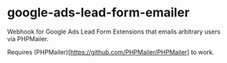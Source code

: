# google-ads-lead-form-emailer
Webhook for Google Ads Lead Form Extensions that emails arbitrary users via PHPMailer.

Requires (PHPMailer)[https://github.com/PHPMailer/PHPMailer] to work.
